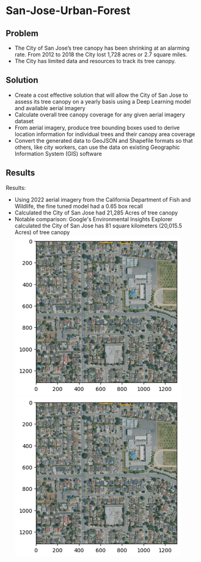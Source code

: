 # San-Jose-Urban-Forest

## Problem
- The City of San Jose’s tree canopy has been shrinking at an alarming rate. From 2012 to 2018 the City lost 1,728 acres or 2.7 square miles.
- The City has limited data and resources to track its tree canopy.

## Solution
- Create a cost effective solution that will allow the City of San Jose to assess its tree canopy on a yearly basis using a Deep Learning model and available aerial imagery
- Calculate overall tree canopy coverage for any given aerial imagery dataset
- From aerial imagery, produce tree bounding boxes used to derive location information for individual trees and their canopy area coverage
- Convert the generated data to GeoJSON and Shapefile formats so that others, like city workers, can use the data on existing Geographic Information System (GIS) software

## Results
Results: 
- Using 2022 aerial imagery from the California Department of Fish and Wildlife, the fine tuned model had a 0.65 box recall
- Calculated the City of San Jose had 21,285 Acres of tree canopy
- Notable comparison: Google's Environmental Insights Explorer calculated the City of San Jose has 81 square kilometers (20,015.5 Acres) of tree canopy
![Pre-Trained Model on Detecting Tree Canopy](PreTrainedVersion2.png)
![Trained Model on Detecting Tree Canopy](PreTrainedVersion2.png)